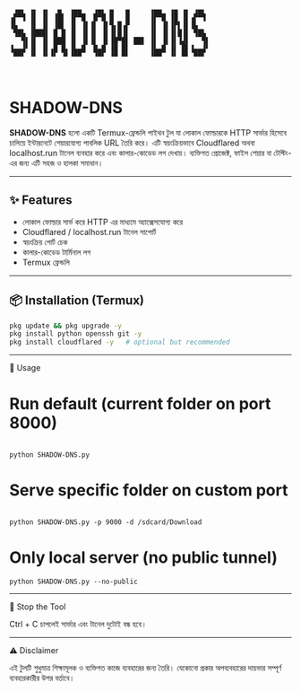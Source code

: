 ```


                                                  
 ▗▄▖ ▗▖ ▗▖  ▄  ▗▄▄   ▗▄▖ ▄   ▄     ▗▄▄  ▗▄ ▗▖ ▗▄▖ 
▗▛▀▜ ▐▌ ▐▌ ▐█▌ ▐▛▀█  █▀█ █   █     ▐▛▀█ ▐█ ▐▌▗▛▀▜ 
▐▙   ▐▌ ▐▌ ▐█▌ ▐▌ ▐▌▐▌ ▐▌▜▖█▗▛     ▐▌ ▐▌▐▛▌▐▌▐▙   
 ▜█▙ ▐███▌ █ █ ▐▌ ▐▌▐▌ ▐▌▐▌█▐▌     ▐▌ ▐▌▐▌█▐▌ ▜█▙ 
   ▜▌▐▌ ▐▌ ███ ▐▌ ▐▌▐▌ ▐▌▐█▀█▌ ██▌ ▐▌ ▐▌▐▌▐▟▌   ▜▌
▐▄▄▟▘▐▌ ▐▌▗█ █▖▐▙▄█  █▄█ ▐█ █▌     ▐▙▄█ ▐▌ █▌▐▄▄▟▘
 ▀▀▘ ▝▘ ▝▘▝▘ ▝▘▝▀▀   ▝▀▘ ▝▀ ▀▘     ▝▀▀  ▝▘ ▀▘ ▀▀▘ 
                                                  
                                                  

```
# SHADOW-DNS

**SHADOW-DNS** হলো একটি Termux-ফ্রেন্ডলি পাইথন টুল যা লোকাল ফোল্ডারকে HTTP সার্ভার হিসেবে চালিয়ে ইন্টারনেটে শেয়ারযোগ্য পাবলিক URL তৈরি করে। এটি স্বয়ংক্রিয়ভাবে Cloudflared অথবা localhost.run টানেল ব্যবহার করে এবং কালার-কোডেড লগ দেখায়। ব্যক্তিগত প্রোজেক্ট, ফাইল শেয়ার বা টেস্টিং-এর জন্য এটি সহজ ও হালকা সমাধান।  

---

## ✨ Features
- লোকাল ফোল্ডার সার্ভ করে HTTP এর মাধ্যমে অ্যাক্সেসযোগ্য করে  
- Cloudflared / localhost.run টানেল সাপোর্ট  
- স্বয়ংক্রিয় পোর্ট চেক  
- কালার-কোডেড টার্মিনাল লগ  
- Termux ফ্রেন্ডলি  

---

## 📦 Installation (Termux)
```bash
pkg update && pkg upgrade -y
pkg install python openssh git -y
pkg install cloudflared -y   # optional but recommended
```

---

🚀 Usage

# Run default (current folder on port 8000)
```

python SHADOW-DNS.py

```
# Serve specific folder on custom port
```

python SHADOW-DNS.py -p 9000 -d /sdcard/Download

```
# Only local server (no public tunnel)
```
python SHADOW-DNS.py --no-public
```

---

🛑 Stop the Tool

Ctrl + C চাপলেই সার্ভার এবং টানেল দুটোই বন্ধ হবে।


---

⚠️ Disclaimer

এই টুলটি শুধুমাত্র শিক্ষামূলক ও ব্যক্তিগত কাজে ব্যবহারের জন্য তৈরি। যেকোনো প্রকার অপব্যবহারের দায়ভার সম্পূর্ণ ব্যবহারকারীর উপর বর্তাবে।
